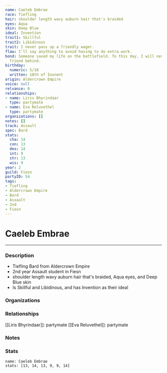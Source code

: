 ```yaml
---
name: Caeleb Embrae
race: Tiefling
hair: shoulder length wavy auburn hair that's braided
eyes: Aqua
skin: Deep Blue
ideal: Invention
trait1: Skillful
trait2: Libidinous
trait: I never pass up a friendly wager.
flaw: I'll say anything to avoid having to do extra work.
bond: Someone saved my life on the battlefield. To this day, I will never leave a
  friend behind.
birthday:
  numeric: 5/18
  written: 18th of Iounent
origin: Aldercrown Empire
voice: null
relvance: 0
relationships:
- name: Liris Bhyrindaar
  type: partymate
- name: Eva Reluvethel
  type: partymate
organizations: []
notes: []
track: Assault
spec: Bard
stats:
  cha: 14
  con: 13
  dex: 14
  int: 9
  str: 13
  wis: 9
year: 2
guild: Fiesn
partyID: 54
tags:
- Tiefling
- Aldercrown Empire
- Bard
- Assault
- 2nd
- Fiesn
---
```

# Caeleb Embrae
---
### Description
- Tiefling Bard from Aldercrown Empire
- 2nd year Assault student in Fiesn
- shoulder length wavy auburn hair that's braided, Aqua eyes, and Deep Blue skin
- Is Skillful and Libidinous, and has Invention as their ideal

### Organizations

### Relationships
[[Liris Bhyrindaar]]: partymate
[[Eva Reluvethel]]: partymate

### Notes

### Stats
```statblock
name: Caeleb Embrae
stats: [13, 14, 13, 9, 9, 14]
```